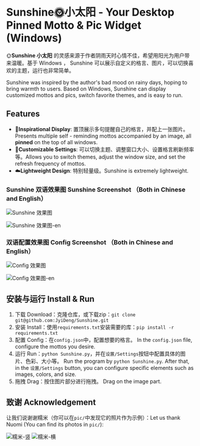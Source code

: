 # Sunshine🌞小太阳 - Your Desktop Pinned Motto & Pic Widget (Windows)

🌞**Sunshine 小太阳** 的灵感来源于作者阴雨天时心情不佳，希望用阳光为用户带来温暖。基于 Windows ， Sunshine 可以展示自定义的格言、图片，可以切换喜欢的主题，运行也非常简单。

Sunshine was inspired by the author's bad mood on rainy days, hoping to bring warmth to users. Based on Windows, Sunshine can display customized mottos and pics, switch favorite themes, and is easy to run.

## Features

- 📌**Inspirational Display**: 置顶展示多句提醒自己的格言，并配上一张图片。Presents multiple self - reminding mottos accompanied by an image, all **pinned** on the top of all windows.
- 🎨**Customizable Settings**: 可以切换主题、调整窗口大小、设置格言刷新频率等。Allows you to switch themes, adjust the window size, and set the refresh frequency of mottos. 
- ☁️**Lightweight Design**: 特别轻量级。Sunshine is extremely lightweight.

### Sunshine 双语效果图 Sunshine Screenshot （Both in Chinese and English）

![Sunshine 效果图](pic/Sunshine.png)

![Sunshine 效果图-en](pic/Sunshine_en.png)

### 双语配置效果图 Config Screenshot （Both in Chinese and English）

![Config 效果图](pic/config.png) 

![Config 效果图-en](pic/config_en.png) 


## 安装与运行 Install & Run 

1. 下载 Download：克隆仓库，或下载zip：`git clone git@github.com:JyiDeng/Sunshine.git`
2. 安装 Install：使用`requirements.txt`安装需要的库：`pip install -r requirements.txt`
3. 配置 Config：在`config.json`中，配置想要的格言。 In the `config.json` file, configure the mottos you desire. 
4. 运行 Run：`python Sunshine.py`，并在`设置/Settings`按钮中配置具体的图片、色彩、大小等。 Run the program by `python Sunshine.py`. After that, in the `设置/Settings` button, you can configure specific elements such as images, colors, and size.
5. 拖拽 Drag：按住图片部分进行拖拽。 Drag on the image part.

## 致谢 Acknowledgement

让我们说谢谢糯米（你可以在`pic/`中发现它的照片作为示例）：Let us thank Nuomi (You can find its photos in `pic/`):

![糯米-竖](pic/cat.jpg)
![糯米-横](pic/cat2.jpg)

